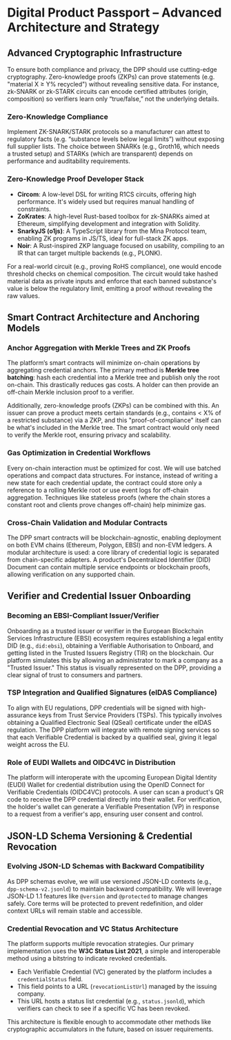 # Digital Product Passport – Advanced Architecture and Strategy

## Advanced Cryptographic Infrastructure
To ensure both compliance and privacy, the DPP should use cutting-edge cryptography. Zero-knowledge proofs (ZKPs) can prove statements (e.g. "material X ≥ Y% recycled") without revealing sensitive data. For instance, zk-SNARK or zk-STARK circuits can encode certified attributes (origin, composition) so verifiers learn only “true/false,” not the underlying details.

### Zero-Knowledge Compliance
Implement ZK-SNARK/STARK protocols so a manufacturer can attest to regulatory facts (e.g. “substance levels below legal limits”) without exposing full supplier lists. The choice between SNARKs (e.g., Groth16, which needs a trusted setup) and STARKs (which are transparent) depends on performance and auditability requirements.

### Zero-Knowledge Proof Developer Stack
- **Circom**: A low-level DSL for writing R1CS circuits, offering high performance. It's widely used but requires manual handling of constraints.
- **ZoKrates**: A high-level Rust-based toolbox for zk-SNARKs aimed at Ethereum, simplifying development and integration with Solidity.
- **SnarkyJS (o1js)**: A TypeScript library from the Mina Protocol team, enabling ZK programs in JS/TS, ideal for full-stack ZK apps.
- **Noir**: A Rust-inspired ZKP language focused on usability, compiling to an IR that can target multiple backends (e.g., PLONK).

For a real-world circuit (e.g., proving RoHS compliance), one would encode threshold checks on chemical composition. The circuit would take hashed material data as private inputs and enforce that each banned substance's value is below the regulatory limit, emitting a proof without revealing the raw values.

## Smart Contract Architecture and Anchoring Models

### Anchor Aggregation with Merkle Trees and ZK Proofs
The platform’s smart contracts will minimize on-chain operations by aggregating credential anchors. The primary method is **Merkle tree batching**: hash each credential into a Merkle tree and publish only the root on-chain. This drastically reduces gas costs. A holder can then provide an off-chain Merkle inclusion proof to a verifier.

Additionally, zero-knowledge proofs (ZKPs) can be combined with this. An issuer can prove a product meets certain standards (e.g., contains < X% of a restricted substance) via a ZKP, and this "proof-of-compliance" itself can be what's included in the Merkle tree. The smart contract would only need to verify the Merkle root, ensuring privacy and scalability.

### Gas Optimization in Credential Workflows
Every on-chain interaction must be optimized for cost. We will use batched operations and compact data structures. For instance, instead of writing a new state for each credential update, the contract could store only a reference to a rolling Merkle root or use event logs for off-chain aggregation. Techniques like stateless proofs (where the chain stores a constant root and clients prove changes off-chain) help minimize gas.

### Cross-Chain Validation and Modular Contracts
The DPP smart contracts will be blockchain-agnostic, enabling deployment on both EVM chains (Ethereum, Polygon, EBSI) and non-EVM ledgers. A modular architecture is used: a core library of credential logic is separated from chain-specific adapters. A product's Decentralized Identifier (DID) Document can contain multiple service endpoints or blockchain proofs, allowing verification on any supported chain.

## Verifier and Credential Issuer Onboarding

### Becoming an EBSI-Compliant Issuer/Verifier
Onboarding as a trusted issuer or verifier in the European Blockchain Services Infrastructure (EBSI) ecosystem requires establishing a legal entity DID (e.g., `did:ebsi`), obtaining a Verifiable Authorisation to Onboard, and getting listed in the Trusted Issuers Registry (TIR) on the blockchain. Our platform simulates this by allowing an administrator to mark a company as a "Trusted Issuer." This status is visually represented on the DPP, providing a clear signal of trust to consumers and partners.

### TSP Integration and Qualified Signatures (eIDAS Compliance)
To align with EU regulations, DPP credentials will be signed with high-assurance keys from Trust Service Providers (TSPs). This typically involves obtaining a Qualified Electronic Seal (QSeal) certificate under the eIDAS regulation. The DPP platform will integrate with remote signing services so that each Verifiable Credential is backed by a qualified seal, giving it legal weight across the EU.

### Role of EUDI Wallets and OIDC4VC in Distribution
The platform will interoperate with the upcoming European Digital Identity (EUDI) Wallet for credential distribution using the OpenID Connect for Verifiable Credentials (OIDC4VC) protocols. A user can scan a product's QR code to receive the DPP credential directly into their wallet. For verification, the holder's wallet can generate a Verifiable Presentation (VP) in response to a request from a verifier's app, ensuring user consent and control.

## JSON-LD Schema Versioning & Credential Revocation

### Evolving JSON-LD Schemas with Backward Compatibility
As DPP schemas evolve, we will use versioned JSON-LD contexts (e.g., `dpp-schema-v2.jsonld`) to maintain backward compatibility. We will leverage JSON-LD 1.1 features like `@version` and `@protected` to manage changes safely. Core terms will be protected to prevent redefinition, and older context URLs will remain stable and accessible.

### Credential Revocation and VC Status Architecture
The platform supports multiple revocation strategies. Our primary implementation uses the **W3C Status List 2021**, a simple and interoperable method using a bitstring to indicate revoked credentials.
-   Each Verifiable Credential (VC) generated by the platform includes a `credentialStatus` field.
-   This field points to a URL (`revocationListUrl`) managed by the issuing company.
-   This URL hosts a status list credential (e.g., `status.jsonld`), which verifiers can check to see if a specific VC has been revoked.

This architecture is flexible enough to accommodate other methods like cryptographic accumulators in the future, based on issuer requirements.
